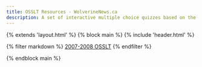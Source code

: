 ```yaml
---
title: OSSLT Resources - WolverineNews.ca 
description: A set of interactive multiple choice quizzes based on the released portions of the Ontario Secondary School Literacy Test that have been released by EQAO.
---
```

{% extends 'layout.html' %}
{% block main %}
{% include 'header.html' %}


<div class="pure-u-1">

  {% filter markdown %}
  [2007-2008 OSSLT](/osslt/2007-2008)
  {% endfilter %}

</div>
{% endblock main %}
